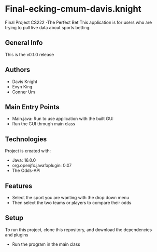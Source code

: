 # Final-ecking-cmum-davis.knight
Final Project CS222 -The Perfect Bet
This application is for users who are trying to pull live data about sports betting

## General Info
This is the v0.1.0 release

## Authors
* Davis Knight
* Evyn King
* Conner Um

## Main Entry Points
* Main.java: Run to use application with the built GUI
* Run the GUI through main class

## Technologies
Project is created with:
* Java: 16.0.0
* org.openjfx.javafxplugin: 0.07
* The Odds-API

## Features
* Select the sport you are wanting with the drop down menu
* Then select the two teams or players to compare their odds

## Setup
To run this project, clone this repository, and download the dependencies and plugins
* Run the program in the main class
